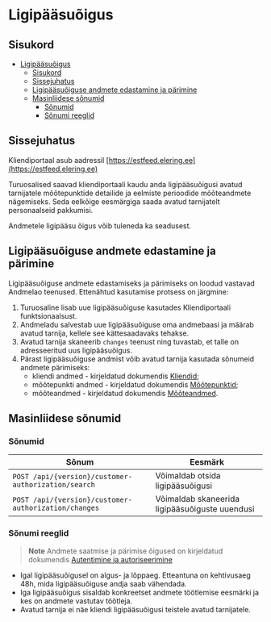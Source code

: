 # Ligipääsuõigus

## Sisukord

- [Ligipääsuõigus](#ligipääsuõigus)
  - [Sisukord](#sisukord)
  - [Sissejuhatus](#sissejuhatus)
  - [Ligipääsuõiguse andmete edastamine ja pärimine](#ligipääsuõiguse-andmete-edastamine-ja-pärimine)
  - [Masinliidese sõnumid](#masinliidese-sõnumid)
    - [Sõnumid](#sõnumid)
    - [Sõnumi reeglid](#sõnumi-reeglid)

## Sissejuhatus

Kliendiportaal asub aadressil [https://estfeed.elering.ee](https://estfeed.elering.ee)

Turuosalised saavad kliendiportaali kaudu anda ligipääsuõigusi avatud tarnijatele mõõtepunktide detailide ja eelmiste perioodide mõõteandmete nägemiseks. Seda eelkõige eesmärgiga saada avatud tarnijatelt personaalseid pakkumisi.

Andmetele ligipääsu õigus võib tuleneda ka seadusest.

## Ligipääsuõiguse andmete edastamine ja pärimine

Ligipääsuõiguse andmete edastamiseks ja pärimiseks on loodud vastavad Andmelao teenused. Ettenähtud kasutamise protsess on järgmine:

1. Turuosaline lisab uue ligipääsuõiguse kasutades Kliendiportaali funktsionaalsust.
2. Andmeladu salvestab uue ligipääsuõiguse oma andmebaasi ja määrab avatud tarnija, kellele see kättesaadavaks tehakse.
3. Avatud tarnija skaneerib `changes` teenust ning tuvastab, et talle on adresseeritud uus ligipääsuõigus.
4. Pärast ligipääsuõiguse andmist võib avatud tarnija kasutada sõnumeid andmete pärimiseks:
   - kliendi andmed - kirjeldatud dokumendis [Kliendid](03-kliendi-eic.md);
   - mõõtepunkti andmed - kirjeldatud dokumendis [Mõõtepunktid](04-mootepunktid.md);
   - mõõteandmed - kirjeldatud dokumendis [Mõõteandmed](07-mooteandmed.md).

## Masinliidese sõnumid

### Sõnumid

| Sõnum                                                | Eesmärk                                        |
|------------------------------------------------------|------------------------------------------------|
| `POST /api/{version}/customer-authorization/search`  | Võimaldab otsida ligipääsuõigusi               |
| `POST /api/{version}/customer-authorization/changes` | Võimaldab skaneerida ligipääsuõiguste uuendusi |

### Sõnumi reeglid

> **Note**
> Andmete saatmise ja pärimise õigused on kirjeldatud dokumendis [Autentimine ja autoriseerimine](02-autentimine-ja-autoriseerimine.md)

- Igal ligipääsuõigusel on algus- ja lõppaeg. Etteantuna on kehtivusaeg 48h, mida ligipääsuõiguse andja saab vähendada.
- Iga ligipääsuõigus sisaldab konkreetset andmete töötlemise eesmärki ja kes on andmete vastutav töötleja.
- Avatud tarnija ei näe kliendi ligipääsuõigusi teistele avatud tarnijatele.
